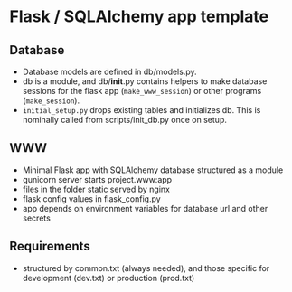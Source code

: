 # Flask / SQLAlchemy app template

## Database

 - Database models are defined in db/models.py.
 - db is a module, and db/__init__.py contains helpers to make database sessions for the flask app (`make_www_session`) or other programs (`make_session`).
 - `initial_setup.py` drops existing tables and initializes db. This is nominally called from scripts/init_db.py once on setup.

## WWW

 - Minimal Flask app with SQLAlchemy database structured as a module
 - gunicorn server starts project.www:app
 - files in the folder static served by nginx
 - flask config values in flask_config.py
 - app depends on environment variables for database url and other secrets

## Requirements

 - structured by common.txt (always needed), and those specific for development (dev.txt) or production (prod.txt)